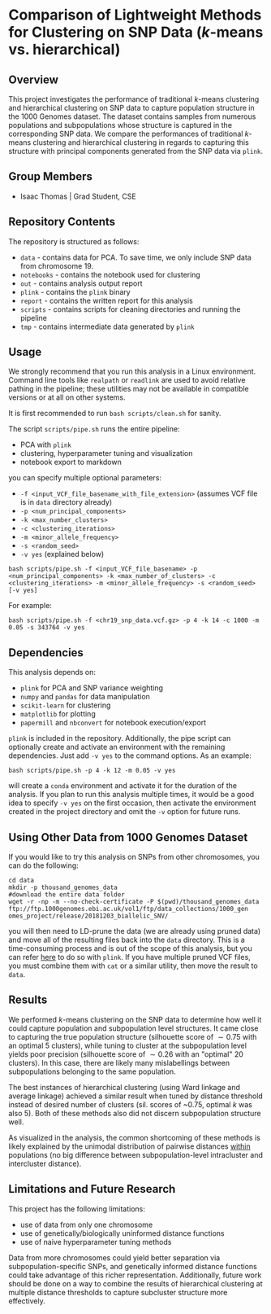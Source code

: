 # Comparison of Lightweight Methods for Clustering on SNP Data ($k$-means vs. hierarchical)

## Overview

This project investigates the performance of traditional $k$-means clustering and hierarchical clustering on SNP data to capture population structure in the 1000 Genomes dataset. The dataset contains samples from numerous populations and subpopulations whose structure is captured in the corresponding SNP data. We compare the performances of traditional $k$-means clustering and hierarchical clustering in regards to capturing this structure with principal components generated from the SNP data via `plink`.

## Group Members

* Isaac Thomas | Grad Student, CSE

## Repository Contents

The repository is structured as follows:
* `data` - contains data for PCA. To save time, we only include SNP data from chromosome 19.
* `notebooks` - contains the notebook used for clustering
* `out` - contains analysis output report
* `plink` - contains the `plink` binary
* `report` - contains the written report for this analysis
* `scripts` - contains scripts for cleaning directories and running the pipeline 
* `tmp` - contains intermediate data generated by `plink`


## Usage

We strongly recommend that you run this analysis in a Linux environment. Command line tools like `realpath` or `readlink` are used to avoid relative pathing in the pipeline; these utilities may not be available in compatible versions or at all on other systems.

It is first recommended to run `bash scripts/clean.sh` for sanity.

The script `scripts/pipe.sh` runs the entire pipeline:
* PCA with `plink`
* clustering, hyperparameter tuning and visualization
* notebook export to markdown

you can specify multiple optional parameters:
 * `-f <input_VCF_file_basename_with_file_extension>` (assumes VCF file is in `data` directory already) 
 * `-p <num_principal_components>` 
 * `-k <max_number_clusters>`
 * `-c <clustering_iterations>`
 * `-m <minor_allele_frequency>`
 * `-s <random_seed>`
 * `-v yes` (explained below)

`bash scripts/pipe.sh -f <input_VCF_file_basename> -p <num_principal_components> -k <max_number_of_clusters> -c <clustering_iterations> -m <minor_allele_frequency> -s <random_seed> [-v yes]`

For example:

`bash scripts/pipe.sh -f <chr19_snp_data.vcf.gz> -p 4 -k 14 -c 1000 -m 0.05 -s 343764 -v yes`

## Dependencies

This analysis depends on:
* `plink` for PCA and SNP variance weighting
* `numpy` and `pandas` for data manipulation 
* `scikit-learn` for clustering
* `matplotlib` for plotting 
* `papermill` and `nbconvert` for notebook execution/export

`plink` is included in the repository. Additionally, the pipe script can optionally create and activate an environment with the remaining dependencies. Just add `-v yes` to the command options. As an example:

`bash scripts/pipe.sh -p 4 -k 12 -m 0.05 -v yes`

will create a `conda` environment and activate it for the duration of the analysis. If you plan to run this analysis multiple times, it would be a good idea to specify `-v yes` on the first occasion, then activate the environment created in the project directory and omit the `-v` option for future runs.

## Using Other Data from 1000 Genomes Dataset

If you would like to try this analysis on SNPs from other chromosomes, you can do the following:
```
cd data
mkdir -p thousand_genomes_data
#download the entire data folder
wget -r -np -m --no-check-certificate -P $(pwd)/thousand_genomes_data ftp://ftp.1000genomes.ebi.ac.uk/vol1/ftp/data_collections/1000_gen
omes_project/release/20181203_biallelic_SNV/
```
you will then need to LD-prune the data (we are already using pruned data) and move all of the resulting files back into the `data` directory. This is a time-consuming process and is out of the scope of this analysis, but you can refer [here](https://www.cog-genomics.org/plink/1.9/ld) to do so with `plink`. If you have multiple pruned VCF files, you must combine them with `cat` or a similar utility, then move the result to `data`.

## Results

We performed $k$-means clustering on the SNP data to determine how well it could capture population and subpopulation level structures. It came close to capturing the true population structure (silhouette score of $\sim 0.75$ with an optimal 5 clusters), while tuning to cluster at the subpopulation level yields poor precision (silhouette score of $\sim 0.26$ with an "optimal" 20 clusters). In this case, there are likely many mislabellings between subpopulations belonging to the same population.

The best instances of hierarchical clustering (using Ward linkage and average linkage) achieved a similar result when tuned by distance threshold instead of desired number of clusters (sil. scores of ~0.75, optimal $k$ was also 5). Both of these methods also did not discern subpopulation structure well. 

As visualized in the analysis, the common shortcoming of these methods is likely explained by the unimodal distribution of pairwise distances <u>within</u> populations (no big difference between subpopulation-level intracluster and intercluster distance).

## Limitations and Future Research

This project has the following limitations:
* use of data from only one chromosome
* use of genetically/biologically uninformed distance functions
* use of naive hyperparameter tuning methods 

Data from more chromosomes could yield better separation via subpopulation-specific SNPs, and genetically informed distance functions could take advantage of this richer representation. Additionally, future work should be done on a way to combine the results of hierarchical clustering at multiple distance thresholds to capture subcluster structure more effectively.
